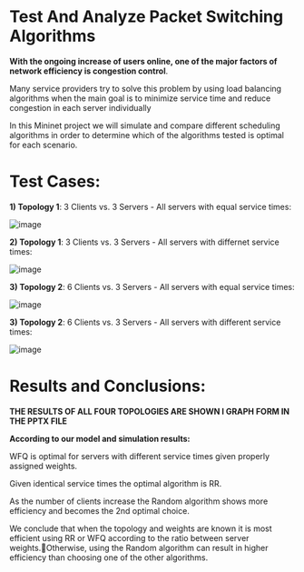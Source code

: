 # Test And Analyze Packet Switching Algorithms

**With the ongoing increase of users online, one of the major factors of network efficiency is congestion control**.

Many service providers try to solve this problem by using load balancing algorithms when the main goal is to minimize service time and reduce congestion in each server individually

In this Mininet project we will simulate and compare different scheduling algorithms in order to determine which of the algorithms tested is optimal for each scenario.

# Test Cases:

**1) Topology 1**: 3 Clients vs. 3 Servers - All servers with equal service times:



![image](https://user-images.githubusercontent.com/92316457/185902828-b7ac0242-f850-4b9a-b4b2-33afce5b8190.png)

**2) Topology 1**: 3 Clients vs. 3 Servers - All servers with differnet service times:



![image](https://user-images.githubusercontent.com/92316457/185903023-571d4603-424b-49b7-a249-0007f099c9da.png)


**3) Topology 2**: 6 Clients vs. 3 Servers - All servers with equal service times:


![image](https://user-images.githubusercontent.com/92316457/185903409-3bb671b1-52d0-48e7-ada4-a6590913ff4c.png)

**3) Topology 2**: 6 Clients vs. 3 Servers - All servers with different service times:


![image](https://user-images.githubusercontent.com/92316457/185903483-33e2ca77-9a8d-4e01-a760-5f4030e4b240.png)

# Results and Conclusions:

**THE RESULTS OF ALL FOUR TOPOLOGIES ARE SHOWN I GRAPH FORM IN THE PPTX FILE**

**According to our model and simulation results:**

WFQ is optimal for servers with different service times given properly assigned weights.

Given identical service times the optimal algorithm is RR.

As the number of clients increase the Random algorithm shows more efficiency and becomes the 2nd optimal choice.

We conclude that when the topology and weights are known it is most efficient using RR or WFQ according to the ratio between server weights.Otherwise, using the Random algorithm can result in higher efficiency than choosing one of the other algorithms.




